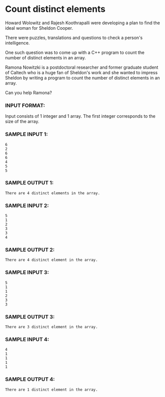# Count distinct elements

Howard Wolowitz and Rajesh Koothrapalli were developing
a plan to find the ideal woman for Sheldon Cooper.

There were puzzles, translations and questions to
check a person's intelligence.

One such question was to come up with a C++ program
to count the number of distinct elements in an array.

Ramona Nowitzki is a postdoctoral researcher and former
graduate student of Caltech who is a huge fan of Sheldon's
work and she wanted to impress Sheldon by writing a program
to count the number of distinct elements in an array.

Can you help Ramona?

### INPUT FORMAT:

Input consists of 1 integer and 1 array. The first integer corresponds to the size of the array.

### SAMPLE INPUT 1:

```
6
2
6
6
4
5
5
```

### SAMPLE OUTPUT 1:

```
There are 4 distinct elements in the array.
```

### SAMPLE INPUT 2:

```
5
1
2
3
3
4
```

### SAMPLE OUTPUT 2:

```
There are 4 distinct element in the array.
```

### SAMPLE INPUT 3:

```
5
1
1
2
3
3
```

### SAMPLE OUTPUT 3:

```
There are 3 distinct element in the array.
```

### SAMPLE INPUT 4:

```
4
1
1
1
1
```

### SAMPLE OUTPUT 4:

```
There are 1 distinct element in the array.
```
